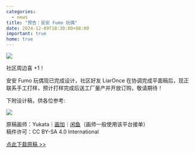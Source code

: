 ```yaml
---
categories:
  - news
title: "预告：安安 Fumo 玩偶"
date: 2024-12-09T18:30:00+08:00
important: true
home: true
---
```

![](/assets/news/AnAn-fumo-badge.png)

社区周边喜 +1！

安安 Fumo 玩偶现已完成设计，社区好友 LiarOnce 在协调完成平面稿后，现正联系手工打样，预计打样完成后送工厂量产并开放订购，敬请期待！

下附设计稿，供各位参考:

![](/assets/news/AnAn-fumo-design.png)

原稿画师：Yukata｜[画加](https://huajia.163.com/main/profile/LBpmxjyE)｜[闲鱼](https://m.tb.cn/h.TegyiGv?tk=zBfT3w1AVmz)（画师一般使用该平台接单）   
稿件许可：CC BY-SA 4.0 International

[点此下载原稿 >>](https://repo.aosc.io/mascots/fumo.zip)
